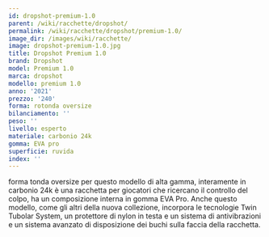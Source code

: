 ```yaml
---
id: dropshot-premium-1.0
parent: /wiki/racchette/dropshot/
permalink: /wiki/racchette/dropshot/premium-1.0/
image_dir: /images/wiki/racchette/
image: dropshot-premium-1.0.jpg
title: Dropshot Premium 1.0
brand: Dropshot
model: Premium 1.0
marca: dropshot
modello: premium 1.0
anno: '2021'
prezzo: '240'
forma: rotonda oversize
bilanciamento: ''
peso: ''
livello: esperto
materiale: carbonio 24k
gomma: EVA pro
superficie: ruvida
index: ''
---
```

forma tonda oversize per questo modello di alta gamma, interamente in carbonio 24k è una racchetta per giocatori che ricercano il controllo del colpo, ha un composizione interna in gomma EVA Pro. Anche questo modello, come gli altri della nuova collezione, incorpora le tecnologie Twin Tubolar System, un protettore di nylon in testa e un sistema di antivibrazioni e un sistema avanzato di disposizione dei buchi sulla faccia della racchetta.